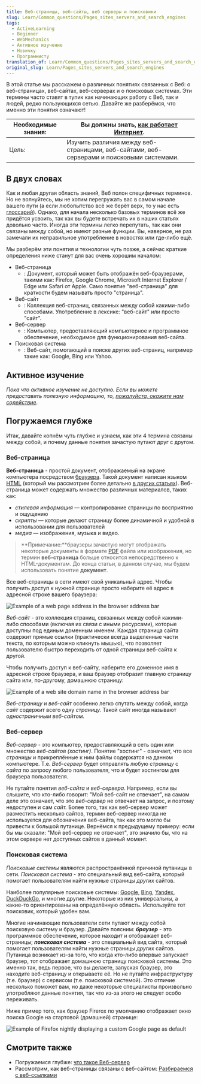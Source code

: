 ```yaml
---
title: Веб-страницы, веб-сайты, веб серверы и поисковики
slug: Learn/Common_questions/Pages_sites_servers_and_search_engines
tags:
  - ActiveLearning
  - Beginner
  - WebMechanics
  - Активное изучение
  - Новичку
  - Программисту
translation_of: Learn/Common_questions/Pages_sites_servers_and_search_engines
original_slug: Learn/Pages_sites_servers_and_search_engines
---
```

В этой статье мы расскажем о различных понятиях связанных с Веб: о веб-страницах, веб-сайтах, веб-серверах и о поисковых системах. Эти термины часто ставят в тупик как начинающих работу с Веб, так и людей, редко пользующихся сетью. Давайте же разберёмся, что именно эти понятия означают!

| Необходимые знания: | Вы должны знать, [как работает Интернет](/en-US/Learn/How_the_Internet_works).            |
| ------------------- | ----------------------------------------------------------------------------------------- |
| Цель:               | Изучить различия между веб-страницами, веб-сайтами, веб-серверами и поисковыми системами. |

## В двух словах

Как и любая другая область знаний, Веб полон специфичных терминов. Но не волнуйтесь, мы не хотим перегружать вас в самом начале вашего пути (а если любопытство всё же берёт верх, то у нас есть [глоссарий](/ru/docs/MDN/Doc_status/Glossary)). Однако, для начала несколько базовых терминов всё же придётся усвоить, так как вы будете встречать их в наших статьях довольно часто. Иногда эти термины легко перепутать, так как они связаны между собой, но имеют разные функции. Вы, наверное, не раз замечали их неправильное употребление в новостях или где-либо ещё.

Мы разберём эти понятия и технологии чуть позже, а сейчас краткие определения ниже станут для вас очень хорошим началом:

- Веб-страница
  - : Документ, который может быть отображён веб-браузерами, такими как: Firefox, Google Chrome, Microsoft Internet Explorer / Edge или Safari от Apple. Само понятие "веб-страница" для краткости будем называть просто "страница".
- Веб-сайт
  - : Коллекция веб-страниц, связанных между собой какими-либо способами. Употребление в лексике: "веб-сайт" или просто "сайт".
- Веб-сервер
  - : Компьютер, предоставляющий компьютерное и программное обеспечение, необходимое для функционирования веб-сайта.
- Поисковая система
  - : Веб-сайт, помогающий в поиске других веб-страниц, например такие как: Google, Bing или Yahoo.

## Активное изучение

_Пока что активное изучение не доступно. Если вы можете предоставить полезную информацию, то, [пожалуйста, окажите нам содействие](/ru/docs/MDN/Getting_started)._

## Погружаемся глубже

Итак, давайте копнём чуть глубже и узнаем, как эти 4 термина связаны между собой, и почему данные понятия зачастую путают друг с другом.

### Веб-страница

**Веб-страница** - простой документ, отображаемый на экране компьютера посредством [браузера](https://ru.wikipedia.org/wiki/%D0%91%D1%80%D0%B0%D1%83%D0%B7%D0%B5%D1%80). Такой документ написан языком [HTML](https://ru.wikipedia.org/wiki/HTML) (который мы рассмотрим более детально [в других статьях](/ru/docs/Web/HTML)). Веб-страница может содержать множество различных материалов, таких как:

- _стилевая информация_ — контролирование страницы по восприятию и ощущению
- _скрипты_ — которые делают страницу более динамичной и удобной в использовании для пользователей
- _медиа_ — изображения, музыка и видео.

> **Примечание:**браузеры зачастую могут отображать некоторые документы в формате [PDF](https://ru.wikipedia.org/wiki/Portable_Document_Format) файла или изображения, но термин **веб-страница** больше относится непосредственно к HTML-документам. До конца статьи, в данном случае, мы будем использовать понятие **документ**.

Все веб-страницы в сети имеют свой уникальный адрес. Чтобы получить доступ к нужной странице просто наберите её адрес в адресной строке вашего браузера:

![Example of a web page address in the browser address bar](https://mdn.mozillademos.org/files/8529/web-page.jpg)

_Веб-сайт_ - это коллекция страниц, связанных между собой какими-либо способами (включая их связи с иными ресурсами), которые доступны под единым доменным именем. Каждая страница сайта содержит прямые ссылки (практически всегда выделенные части текста, по которым можно кликнуть мышью), что позволяет пользователю быстро переходить от одной страницы веб-сайта к другой.

Чтобы получить доступ к веб-сайту, наберите его доменное имя в адресной строке браузера, и ваш браузер отобразит главную страницу сайта или, по-другому, домашнюю страницу:

![Example of a web site domain name in the browser address bar](https://mdn.mozillademos.org/files/8531/web-site.jpg)

_Веб-страницу_ и _веб-сайт_ особенно легко спутать между собой, когда _сайт_ содержит всего одну _страницу._ Такой сайт иногда называют _одностраничным веб-сайтом._

### Веб-сервер

_Веб-сервер_ - это компьютер, предоставляющий в сеть один или множество _веб-сайтов (хостинг)_. Понятие "хостинг" - означает, что все _страницы_ и прикреплённые к ним файлы содержатся на данном компьютере. Т.е. _Веб-сервер_ будет отправлять любую _страницу_ с _сайта_ по запросу любого пользователя, что и будет хостингом для браузера пользователя.

Не путайте понятия _веб-сайта_ и _веб-сервера_. Например, если вы слышите, что кто-либо говорит: "Мой веб-сайт не отвечает", на самом деле это означает, что это _веб-сервер_ не отвечает на запрос, и поэтому недоступен и сам _сайт._ Более того, так как веб-сервер может разместить несколько сайтов, термин веб-сервер никогда не используется для обозначения веб-сайта, так как это могло бы привести к большой путанице. Вернёмся к предыдущему примеру: если бы мы сказали: "Мой веб-сервер не отвечает", это значило бы, что на этом сервере нет доступных сайтов в данный момент.

### Поисковая система

_Поисковые системы_ являются распространённой причиной путаницы в сети. _Поисковая система_ - это специальный вид веб-сайта, который помогает пользователям найти нужные страницы _других_ сайтов.

Наиболее популярные поисковые системы: [Google](https://www.google.com/), [Bing](https://www.bing.com/), [Yandex](https://www.yandex.com/), [DuckDuckGo](https://duckduckgo.com/), и многие другие. Некоторые из них универсальны, а какие-то ориентированы на определённую область. Используйте тот поисковик, который удобен вам.

Многие начинающие пользователи сети путают между собой поисковую систему и браузер. Давайте поясним: _**браузер**_ - это программное обеспечение, которое находит и отображает веб-страницы; **_поисковая система_** - это специальный вид сайта, который помогает пользователям найти нужные страницы _других_ сайтов. Путаница возникает из-за того, что когда кто-либо впервые запускает браузер, тот отображает домашнюю страницу поисковой системы. Это именно так, ведь первое, что вы делаете, запуская браузер, это находите веб-страницу и открываете её. Но не путайте инфраструктуру (т.е. браузер) с сервисом (т.е. поисковой системой). Это отличие несколько поможет вам, но даже некоторые специалисты произвольно употребляют данные понятия, так что из-за этого не следует особо переживать.

Ниже пример того, как браузер Firerox по умолчанию отображает окно поиска Google на стартовой (домашней) странице:

![Example of Firefox nightly displaying a custom Google page as default](https://mdn.mozillademos.org/files/8533/search-engine.jpg)

## Смотрите также

- Погружаемся глубже: [что такое Веб-сервер](/ru/docs/Learn/What_is_a_web_server)
- Рассмотрим, как веб-страницы связаны с веб-сайтом: [Разбираемся с веб-ссылками](/ru/docs/Learn/Understanding_links_on_the_web)
